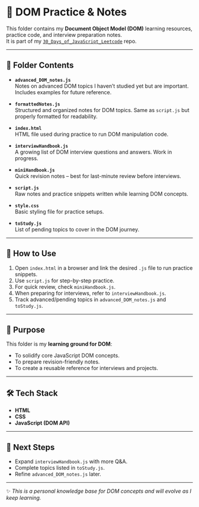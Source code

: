 # 📘 DOM Practice & Notes

This folder contains my **Document Object Model (DOM)** learning resources, practice code, and interview preparation notes.  
It is part of my [`30_Days_of_JavaScript_Leetcode`](https://github.com/RevatiRaut998/30_Days_of_JavaScript_Leetcode) repo.

---

## 📂 Folder Contents

- **`advanced_DOM_notes.js`**  
  Notes on advanced DOM topics I haven’t studied yet but are important. Includes examples for future reference.

- **`formattedNotes.js`**  
  Structured and organized notes for DOM topics. Same as `script.js` but properly formatted for readability.

- **`index.html`**  
  HTML file used during practice to run DOM manipulation code.

- **`interviewHandbook.js`**  
  A growing list of DOM interview questions and answers. Work in progress.

- **`miniHandbook.js`**  
  Quick revision notes – best for last-minute review before interviews.

- **`script.js`**  
  Raw notes and practice snippets written while learning DOM concepts.

- **`style.css`**  
  Basic styling file for practice setups.

- **`toStudy.js`**  
  List of pending topics to cover in the DOM journey.

---

## 🚀 How to Use

1. Open `index.html` in a browser and link the desired `.js` file to run practice snippets.  
2. Use `script.js` for step-by-step practice.  
3. For quick review, check `miniHandbook.js`.  
4. When preparing for interviews, refer to `interviewHandbook.js`.  
5. Track advanced/pending topics in `advanced_DOM_notes.js` and `toStudy.js`.

---

## 🎯 Purpose

This folder is my **learning ground for DOM**:  
- To solidify core JavaScript DOM concepts.  
- To prepare revision-friendly notes.  
- To create a reusable reference for interviews and projects.  

---

## 🛠️ Tech Stack

- **HTML**
- **CSS**
- **JavaScript (DOM API)**

---

## 📌 Next Steps

- Expand `interviewHandbook.js` with more Q&A.  
- Complete topics listed in `toStudy.js`.  
- Refine `advanced_DOM_notes.js` later.

---

✨ *This is a personal knowledge base for DOM concepts and will evolve as I keep learning.*
